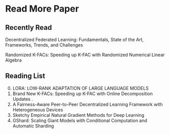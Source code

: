# Read More Paper

## Recently Read

Decentralized Federated Learning: Fundamentals,  State of the Art, Frameworks, Trends, and  Challenges

Randomized K-FACs: Speeding up K-FAC with  Randomized Numerical Linear Algebra

## Reading List

0. LORA: LOW-RANK ADAPTATION OF LARGE LANGUAGE MODELS
1. Brand New K-FACs: Speeding up K-FAC with Online Decomposition Updates .
2. A Fairness-Aware Peer-to-Peer Decentralized Learning Framework with Heterogeneous Devices
3. Sketchy Empirical Natural Gradient Methods for Deep Learning
4. GShard: Scaling Giant Models with Conditional Computation and Automatic Sharding
